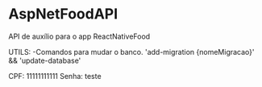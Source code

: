 # AspNetFoodAPI
API de auxílio para o app ReactNativeFood



UTILS:
  -Comandos para mudar o banco.  'add-migration {nomeMigracao}' && 'update-database'


CPF: 11111111111
Senha: teste
